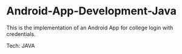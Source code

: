 # Android-App-Development-Java
This is the implementation of an Android App for college login with credentials. 

Tech: JAVA
